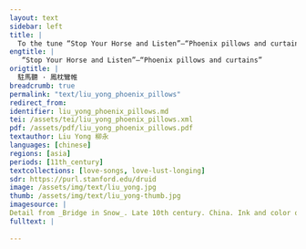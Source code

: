 ```yaml
---
layout: text
sidebar: left
title: |
  To the tune “Stop Your Horse and Listen”—“Phoenix pillows and curtains” | 駐馬聽 · 鳳枕鸞帷
engtitle: |
   “Stop Your Horse and Listen”—“Phoenix pillows and curtains”
origtitle: |
  駐馬聽 · 鳳枕鸞帷
breadcrumb: true
permalink: "text/liu_yong_phoenix_pillows"
redirect_from: 
identifier: liu_yong_phoenix_pillows.md
tei: /assets/tei/liu_yong_phoenix_pillows.xml
pdf: /assets/pdf/liu_yong_phoenix_pillows.pdf
textauthor: Liu Yong 柳永
languages: [chinese]
regions: [asia]
periods: [11th_century]
textcollections: [love-songs, love-lust-longing]
sdr: https://purl.stanford.edu/druid 
image: /assets/img/text/liu_yong.jpg
thumb: /assets/img/text/liu_yong-thumb.jpg
imagesource: |
Detail from _Bridge in Snow_. Late 10th century. China. Ink and color on silk. 9 3/4 x 10 1/4 in. (24.8 x 26.0 cm). The Metropolitan Museum of Art, New York. Object Number 13.100.116. https://www.metmuseum.org/art/collection/search/51399. [Public Domain]
fulltext: |
  
--- 
```

